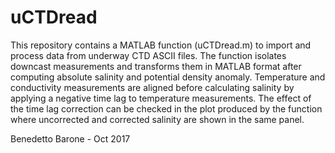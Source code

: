 # uCTDread

This repository contains a MATLAB function (uCTDread.m) to import and process  data from underway CTD ASCII files. The function isolates downcast measurements and transforms them in MATLAB format after computing absolute salinity and potential density anomaly. Temperature and conductivity measurements are aligned before calculating salinity by applying a negative time lag to temperature measurements. The effect of the time lag correction can be checked in the plot produced by the function where uncorrected and corrected salinity are shown in the same panel.

Benedetto Barone - Oct 2017
